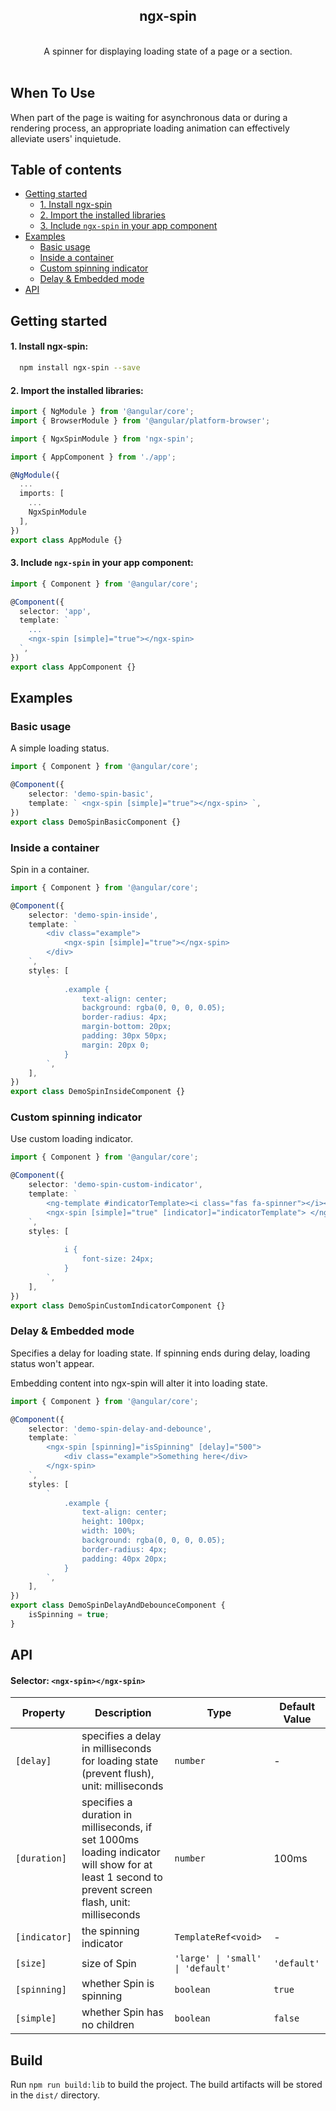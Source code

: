 <div align="center">
  <h2>ngx-spin</h2>
  <br />
  A spinner for displaying loading state of a page or a section.
<br /><br />

</div>

## When To Use

When part of the page is waiting for asynchronous data or during a rendering process, an appropriate loading animation can effectively alleviate users' inquietude.

## Table of contents

- [Getting started](#getting-started)
  - [1. Install ngx-spin](#1-install-ngx-spin)
  - [2. Import the installed libraries](#2-import-the-installed-libraries)
  - [3. Include `ngx-spin` in your app component](#3-include-ngx-spin-in-your-app-component)
- [Examples](#xxamples)
  - [Basic usage](#basic-usage)
  - [Inside a container](#inside-a-container)
  - [Custom spinning indicator](#custom-spinning-indicator)
  - [Delay & Embedded mode](#delay-&-embedded-mode)
- [API](#api)


## Getting started

#### 1. Install ngx-spin:

```bash
  npm install ngx-spin --save
```

#### 2. Import the installed libraries:

```ts
import { NgModule } from '@angular/core';
import { BrowserModule } from '@angular/platform-browser';

import { NgxSpinModule } from 'ngx-spin';

import { AppComponent } from './app';

@NgModule({
  ...
  imports: [
    ...
    NgxSpinModule
  ],
})
export class AppModule {}
```

#### 3. Include `ngx-spin` in your app component:

```ts
import { Component } from '@angular/core';

@Component({
  selector: 'app',
  template: `
    ...
    <ngx-spin [simple]="true"></ngx-spin>
  `,
})
export class AppComponent {}
```
## Examples

### Basic usage

A simple loading status.

```ts
import { Component } from '@angular/core';

@Component({
    selector: 'demo-spin-basic',
    template: ` <ngx-spin [simple]="true"></ngx-spin> `,
})
export class DemoSpinBasicComponent {}
```

### Inside a container

Spin in a container.

```ts
import { Component } from '@angular/core';

@Component({
    selector: 'demo-spin-inside',
    template: `
        <div class="example">
            <ngx-spin [simple]="true"></ngx-spin>
        </div>
    `,
    styles: [
        `
            .example {
                text-align: center;
                background: rgba(0, 0, 0, 0.05);
                border-radius: 4px;
                margin-bottom: 20px;
                padding: 30px 50px;
                margin: 20px 0;
            }
        `,
    ],
})
export class DemoSpinInsideComponent {}
```

### Custom spinning indicator

Use custom loading indicator.

```ts
import { Component } from '@angular/core';

@Component({
    selector: 'demo-spin-custom-indicator',
    template: `
        <ng-template #indicatorTemplate><i class="fas fa-spinner"></i></ng-template>
        <ngx-spin [simple]="true" [indicator]="indicatorTemplate"> </ngx-spin>
    `,
    styles: [
        `
            i {
                font-size: 24px;
            }
        `,
    ],
})
export class DemoSpinCustomIndicatorComponent {}
```

### Delay & Embedded mode

Specifies a delay for loading state. If spinning ends during delay, loading status won't appear.

Embedding content into ngx-spin will alter it into loading state.

```ts
import { Component } from '@angular/core';

@Component({
    selector: 'demo-spin-delay-and-debounce',
    template: `
        <ngx-spin [spinning]="isSpinning" [delay]="500">
            <div class="example">Something here</div>
        </ngx-spin>
    `,
    styles: [
        `
            .example {
                text-align: center;
                height: 100px;
                width: 100%;
                background: rgba(0, 0, 0, 0.05);
                border-radius: 4px;
                padding: 40px 20px;
            }
        `,
    ],
})
export class DemoSpinDelayAndDebounceComponent {
    isSpinning = true;
}
```

## API

#### Selector: `<ngx-spin></ngx-spin>`

| Property      | Description                                                                             | Type                              | Default Value |
| ------------- | --------------------------------------------------------------------------------------- | --------------------------------- | ------------- |
| `[delay]`     | specifies a delay in milliseconds for loading state (prevent flush), unit: milliseconds | `number`                          | -             |
| `[duration]`  | specifies a duration in milliseconds, if set 1000ms loading indicator will show for at least 1 second to prevent screen flash, unit: milliseconds | `number`                          | 100ms             |
| `[indicator]` | the spinning indicator                                                                  | `TemplateRef<void>`               | -             |
| `[size]`      | size of Spin                                                                            | `'large' \| 'small' \| 'default'` | `'default'`   |
| `[spinning]`  | whether Spin is spinning                                                                | `boolean`                         | `true`        |
| `[simple]`    | whether Spin has no children                                                            | `boolean`                         | `false`       |

## Build

Run `npm run build:lib` to build the project. The build artifacts will be stored in the `dist/` directory.
